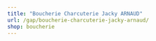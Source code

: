 ```yaml
---
title: "Boucherie Charcuterie Jacky ARNAUD"
url: /gap/boucherie-charcuterie-jacky-arnaud/
shop: boucherie
---
```

